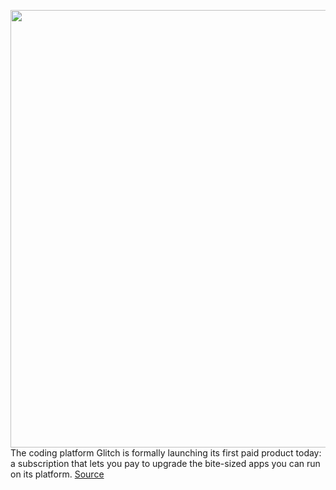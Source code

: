 <img src='https://cdn.vox-cdn.com/thumbor/guCEsacEN_1uSUbkn4q-j0nGuaI=/0x0:2162x1441/1200x800/filters:focal(909x549:1253x893)/cdn.vox-cdn.com/uploads/chorus_image/image/66655191/glitchboost.0.jpg' width='700px' /><br/>
The coding platform Glitch is formally launching its first paid product today: a subscription that lets you pay to upgrade the bite-sized apps you can run on its platform.
<a href='https://www.theverge.com/2020/4/15/21220438/glitch-boosted-apps-subscriptions-coding-platform-anil-dash'> Source <a/>